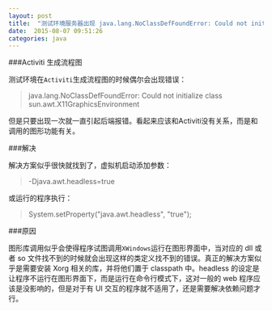 ```yaml
---
layout: post
title:  "测试环境服务器出现 java.lang.NoClassDefFoundError: Could not initialize class sun.awt.X11GraphicsEnvironment"
date:  2015-08-07 09:51:26
categories: java
---
```


###Activiti 生成流程图

测试环境在`Activiti`生成流程图的时候偶尔会出现错误：

> java.lang.NoClassDefFoundError: Could not initialize class sun.awt.X11GraphicsEnvironment

但是只要出现一次就一直引起后端报错。看起来应该和Activiti没有关系，而是和调用的图形功能有关。

###解决

解决方案似乎很快就找到了，虚拟机启动添加参数：

> -Djava.awt.headless=true

或运行的程序执行：

> System.setProperty("java.awt.headless", "true"); 

###原因

图形库调用似乎会使得程序试图调用`XWindows`运行在图形界面中，当对应的 dll 或者 so 文件找不到的时候就会出现这样的类定义找不到的错误。真正的解决方案似乎是需要安装 Xorg 相关的库，并将他们置于 classpath 中。headless 的设定是让程序不运行在图形界面下，而是运行在命令行模式下，这对一般的 web 程序应该是没影响的，但是对于有 UI 交互的程序就不适用了，还是需要解决依赖问题才行。


